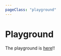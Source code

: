 ```yaml
---
pageClass: "playground"
---
```


# Playground

<playground-block>

The playground is [here](https://ota-meshi.github.io/eslint-plugin-node-dependencies/playground/)!!

</playground-block>
